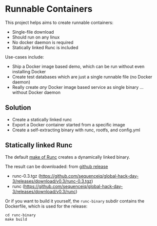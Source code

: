 # Runnable Containers

This project helps aims to create runnable containers:

- Single-file download
- Should run on any linux
- No docker daemon is required
- Statically linked Runc is included

Use-cases include:

- Ship a Docker image based demo, which can be run without even installing Docker
- Create test databases which are just a single runnable file (no Docker daemon)
- Really create _any_ Docker image based service as single binary ... without Docker daemon

## Solution

- Create a statically linked runc
- Export a Docker container started from a specific image
- Create a self-extracting binary with runc, rootfs, and config.yml

## Statically linked Runc

The default [make of Runc](https://github.com/opencontainers/runc/blob/master/Makefile)
creates a dynamically linked binary.

The result can be downloaded: from [github release](https://github.com/sequenceiq/global-hack-day-3/releases/tag/v0.3)

- runc-0.3.tgz (https://github.com/sequenceiq/global-hack-day-3/releases/download/v0.3/runc-0.3.tgz)
- runc (https://github.com/sequenceiq/global-hack-day-3/releases/download/v0.3/runc)

Or if you want to build it yourself, the `runc-binary` subdir contains the Dockerfile, which is used for the release:
```
cd runc-binary
make build
```

